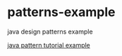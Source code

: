# patterns-example
java design patterns example

[java pattern tutorial example](http://www.journaldev.com/1827/java-design-patterns-example-tutorial)
